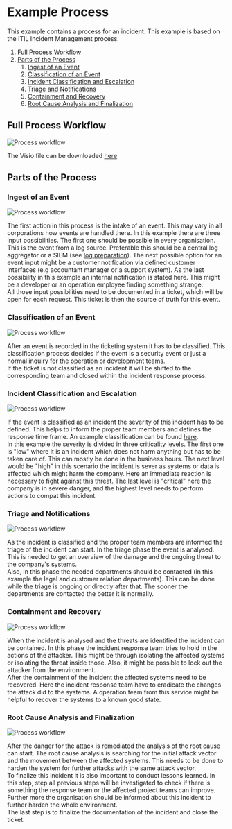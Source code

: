 # Example Process
This example contains a process for an incident. This example is based on the ITIL Incident Management process.

1. [Full Process Workflow](#full-process-workflow)
1. [Parts of the Process](#parts-of-the-process)
   1. [Ingest of an Event](#ingest-of-an-event)
   1. [Classification of an Event](#classification-of-an-event)
   1. [Incident Classification and Escalation](#incident-classification-and-escalation)
   1. [Triage and Notifications](#triage-and-notifications)
   1. [Containment and Recovery](#containment-and-recovery)
   1. [Root Cause Analysis and Finalization](#root-cause-analysis-and-finalization)

## Full Process Workflow
![Process workflow](pictures/processFlow.png)

The Visio file can be downloaded [here](processFlow.vsdx)
## Parts of the Process

### Ingest of an Event

![Process workflow](pictures/input.png)

The first action in this process is the intake of an event. This may vary in all corporations how events are handled
there. In this example there are three input possibilities. The first one should be possible in every organisation.
This is the event from a log source. Preferable this should be a central log aggregator or a SIEM
(see [log preparation](../preparation/technical.md#log-preparation)). The next possible option for an event input might
be a customer notification via defined customer interfaces (e.g accountant manager or a support system). As the last
possibility in this example an internal notification is stated here. This might be a developer or an operation employee
finding something strange.  
All those input possibilities need to be documented in a ticket, which will be open for each request. This ticket is
then the source of truth for this event. 

### Classification of an Event

![Process workflow](pictures/eventClassification.png)

After an event is recorded in the ticketing system it has to be classified. This classification process decides if the
event is a security event or just a normal inquiry for the operation or development teams.  
If the ticket is not
classified as an incident it will be shifted to the corresponding team and closed within the incident response process.

### Incident Classification and Escalation

![Process workflow](pictures/incidentClassification.png)

If the event is classified as an incident the severity of this incident has to be defined. This helps to inform the
proper team members and defines the response time frame. An example classification can be found 
[here](incidentClassification.md).  
In this example the severity is divided in three criticality levels. The first one is "low" where it is an incident
which does not harm anything but has to be taken care of. This can mostly be done in the business hours. The next level
would be "high" in this scenario the incident is sever as systems or data is affected which might harm the company.
Here an immediate reaction is necessary to fight against this threat. The last level is "critical" here the company is
in severe danger, and the highest level needs to perform actions to compat this incident.

### Triage and Notifications

![Process workflow](pictures/triage.png)

As the incident is classified and the proper team members are informed the triage of the incident can start. In the
triage phase the event is analysed. This is needed to get an overview of the damage and the ongoing threat to the 
company's systems.  
Also, in this phase the needed departments should be contacted (in this example the legal and customer relation
departments). This can be done while the triage is ongoing or directly after that. The sooner the departments are
contacted the better it is normally.

### Containment and Recovery

![Process workflow](pictures/containment.png)

When the incident is analysed and the threats are identified the incident can be contained. In this phase the incident
response team tries to hold in the actions of the attacker. This might be through isolating the affected systems or 
isolating the threat inside those. Also, it might be possible to lock out the attacker from the environment.  
After the containment of the incident the affected systems need to be recovered. Here the incident response team have to
eradicate the changes the attack did to the systems. A operation team from this service might be helpful to recover the
systems to a known good state.

### Root Cause Analysis and Finalization

![Process workflow](pictures/finilazation.png)

After the danger for the attack is remediated the analysis of the root cause can start. The root cause analysis is
searching for the initial attack vector and the movement between the affected systems. This needs to be done to harden
the system for further attacks with the same attack vector.  
To finalize this incident it is also important to conduct lessons learned. In this step, step all previous steps will be
investigated to check if there is something the response team or the affected project teams can improve. Further more
the organisation should be informed about this incident to further harden the whole environment.  
The last step is to finalize the documentation of the incident and close the ticket.